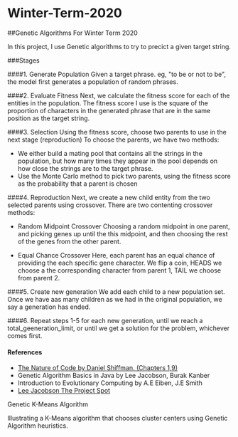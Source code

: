 
# Winter-Term-2020
##Genetic Algorithms For Winter Term 2020

In this project, I use Genetic algorithms to try to precict a given target string.

###Stages

  ####1. Generate Population
Given a target phrase. eg, "to be or not to be", the model first generates a population of random phrases.

  ####2. Evaluate Fitness
Next, we calculate the fitness score for each of the entities in the population. 
The fitness score I use is the square of the proportion of characters in the generated phrase that are in the same position as the target string.

  ####3. Selection
Using the fitness score, choose two parents to use in the next stage (reproduction)
To choose the parents, we have two methods:
  - We either build a mating pool that contains all the strings in the population, but how many times they appear in the pool depends on how close the strings are to the target phrase.
  - Use the Monte Carlo method to pick two parents, using the fitness score as the probability that a parent is chosen
  
  ####4. Reproduction
 Next, we create a new child entity from the two selected parents using crossover.
 There are two contenting crossover methods:
  - Random Midpoint Crossover
  Choosing a random midpoint in one parent, and picking genes up until the this midpoint, and then choosing the rest of the genes from the other parent.
  
  - Equal Chance Crossover
  Here, each parent has an equal chance of providing the each specific gene character. We flip a coin, HEADS we choose a the corresponding character from parent 1, TAIL we choose from parent 2.
 
  ####5. Create new generation
  We add each child to a new population set. Once we have aas many children as we had in the original population, we say a generation has ended.
  
  ####6. Repeat steps 1-5 for each new generation, until we reach a total_geeneration_limit, or until we get a solution for the problem, whichever comes first.


#### References
 - [The Nature of Code by Daniel Shiffman. (Chapters 1,9)](https://natureofcode.com/book/)
 - Genetic Algorithm Basics in Java by Lee Jacobson, Burak Kanber
 - Introduction to Evolutionary Computing by A.E Eiben, J.E Smith
 - [Lee Jacobson The Project Spot](http://www.theprojectspot.com/tutorial-post/applying-a-genetic-algorithm-to-the-travelling-salesman-problem/5)

Genetic K-Means Algorithm

Illustrating a K-Means algorithm that chooses cluster centers using Genetic Algorithm heuristics.

